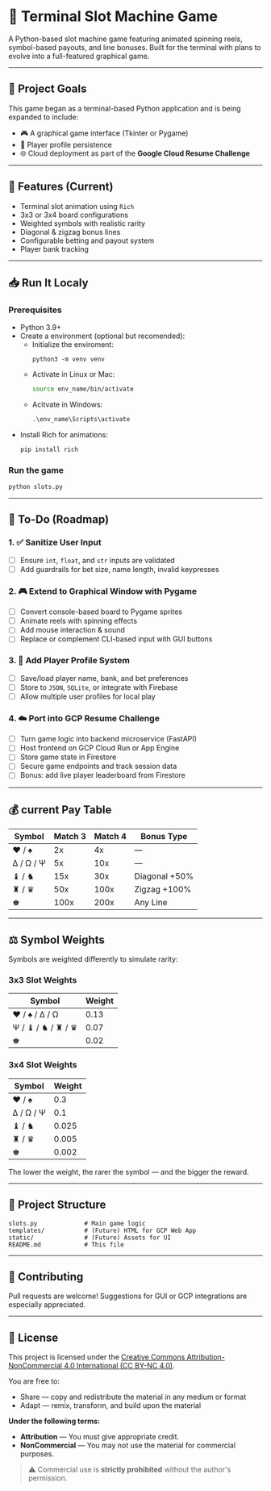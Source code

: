 # 🎰 Terminal Slot Machine Game

A Python-based slot machine game featuring animated spinning reels, symbol-based payouts, and line bonuses. Built for the terminal with plans to evolve into a full-featured graphical game.

---

## 🚀 Project Goals

This game began as a terminal-based Python application and is being expanded to include:
- 🎮 A graphical game interface (Tkinter or Pygame)
- 🔐 Player profile persistence
- 🌐 Cloud deployment as part of the **Google Cloud Resume Challenge**

---

## 🧪 Features (Current)

- Terminal slot animation using `Rich`
- 3x3 or 3x4 board configurations
- Weighted symbols with realistic rarity
- Diagonal & zigzag bonus lines
- Configurable betting and payout system
- Player bank tracking

---

## 📥 Run It Localy

### Prerequisites
- Python 3.9+
- Create a environment (optional but recomended):
    * Initialize the enviroment:     
      ```bahs
      python3 -m venv venv
      ```
    * Activate in Linux or Mac:
      ```bash
      source env_name/bin/activate
      ```
    * Acitvate in Windows:
      ```cmd
      .\env_name\Scripts\activate
      ```
- Install Rich for animations:
  ```bash
  pip install rich
  ```

### Run the game
```bash
python slots.py
```

---

## 💠 To-Do (Roadmap)

### 1. ✅ Sanitize User Input
- [ ] Ensure `int`, `float`, and `str` inputs are validated
- [ ] Add guardrails for bet size, name length, invalid keypresses

### 2. 🎮 Extend to Graphical Window with **Pygame**
- [ ] Convert console-based board to Pygame sprites
- [ ] Animate reels with spinning effects
- [ ] Add mouse interaction & sound
- [ ] Replace or complement CLI-based input with GUI buttons

### 3. 🧝 Add Player Profile System
- [ ] Save/load player name, bank, and bet preferences
- [ ] Store to `JSON`, `SQLite`, or integrate with Firebase
- [ ] Allow multiple user profiles for local play

### 4. ☁️  Port into GCP Resume Challenge
- [ ] Turn game logic into backend microservice (FastAPI)
- [ ] Host frontend on GCP Cloud Run or App Engine
- [ ] Store game state in Firestore
- [ ] Secure game endpoints and track session data
- [ ] Bonus: add live player leaderboard from Firestore

---

## 💰 current Pay Table

| Symbol | Match 3 | Match 4 | Bonus Type |
|--------|---------|---------|-------------|
| ♥ / ♠  | 2x      | 4x      | —           |
| Δ / Ω / Ψ | 5x  | 10x     | —           |
| ♝ / ♞  | 15x     | 30x     | Diagonal +50% |
| ♜ / ♛  | 50x     | 100x    | Zigzag +100% |
| ♚      | 100x    | 200x    | Any Line    |

---

## ⚖️ Symbol Weights

Symbols are weighted differently to simulate rarity:

### 3x3 Slot Weights
| Symbol                  | Weight |
|-------------------------|--------|
| ♥ / ♠ / Δ / Ω           | 0.13   |
| Ψ / ♝ / ♞ / ♜ / ♛       | 0.07   |
| ♚                       | 0.02   |

### 3x4 Slot Weights
| Symbol              | Weight |
|---------------------|--------|
| ♥ / ♠               | 0.3    |
| Δ / Ω / Ψ           | 0.1    |
| ♝ / ♞               | 0.025  |
| ♜ / ♛               | 0.005  |
| ♚                   | 0.002  |

The lower the weight, the rarer the symbol — and the bigger the reward.

---

## 📂 Project Structure

```plaintext
slots.py             # Main game logic
templates/           # (Future) HTML for GCP Web App
static/              # (Future) Assets for UI
README.md            # This file
```

---

## 🤝 Contributing

Pull requests are welcome! Suggestions for GUI or GCP integrations are especially appreciated.

---

## 📄 License

This project is licensed under the [Creative Commons Attribution-NonCommercial 4.0 International (CC BY-NC 4.0)](https://creativecommons.org/licenses/by-nc/4.0/).

You are free to:
- Share — copy and redistribute the material in any medium or format
- Adapt — remix, transform, and build upon the material

**Under the following terms:**
- **Attribution** — You must give appropriate credit.
- **NonCommercial** — You may not use the material for commercial purposes.

> ⚠️ Commercial use is **strictly prohibited** without the author's permission.
